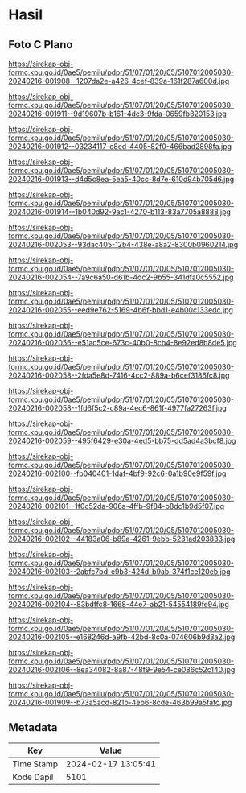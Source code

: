 # Hasil

## Foto C Plano

https://sirekap-obj-formc.kpu.go.id/0ae5/pemilu/pdpr/51/07/01/20/05/5107012005030-20240216-001908--1207da2e-a426-4cef-839a-161f287a600d.jpg

https://sirekap-obj-formc.kpu.go.id/0ae5/pemilu/pdpr/51/07/01/20/05/5107012005030-20240216-001911--9d19607b-b161-4dc3-9fda-0659fb820153.jpg

https://sirekap-obj-formc.kpu.go.id/0ae5/pemilu/pdpr/51/07/01/20/05/5107012005030-20240216-001912--03234117-c8ed-4405-82f0-466bad2898fa.jpg

https://sirekap-obj-formc.kpu.go.id/0ae5/pemilu/pdpr/51/07/01/20/05/5107012005030-20240216-001913--d4d5c8ea-5ea5-40cc-8d7e-610d94b705d6.jpg

https://sirekap-obj-formc.kpu.go.id/0ae5/pemilu/pdpr/51/07/01/20/05/5107012005030-20240216-001914--1b040d92-9ac1-4270-b113-83a7705a8888.jpg

https://sirekap-obj-formc.kpu.go.id/0ae5/pemilu/pdpr/51/07/01/20/05/5107012005030-20240216-002053--93dac405-12b4-438e-a8a2-8300b0960214.jpg

https://sirekap-obj-formc.kpu.go.id/0ae5/pemilu/pdpr/51/07/01/20/05/5107012005030-20240216-002054--7a9c6a50-d61b-4dc2-9b55-341dfa0c5552.jpg

https://sirekap-obj-formc.kpu.go.id/0ae5/pemilu/pdpr/51/07/01/20/05/5107012005030-20240216-002055--eed9e762-5169-4b6f-bbd1-e4b00c133edc.jpg

https://sirekap-obj-formc.kpu.go.id/0ae5/pemilu/pdpr/51/07/01/20/05/5107012005030-20240216-002056--e51ac5ce-673c-40b0-8cb4-8e92ed8b8de5.jpg

https://sirekap-obj-formc.kpu.go.id/0ae5/pemilu/pdpr/51/07/01/20/05/5107012005030-20240216-002058--2fda5e8d-7416-4cc2-889a-b6cef3186fc8.jpg

https://sirekap-obj-formc.kpu.go.id/0ae5/pemilu/pdpr/51/07/01/20/05/5107012005030-20240216-002058--1fd6f5c2-c89a-4ec6-861f-4977fa27263f.jpg

https://sirekap-obj-formc.kpu.go.id/0ae5/pemilu/pdpr/51/07/01/20/05/5107012005030-20240216-002059--495f6429-e30a-4ed5-bb75-dd5ad4a3bcf8.jpg

https://sirekap-obj-formc.kpu.go.id/0ae5/pemilu/pdpr/51/07/01/20/05/5107012005030-20240216-002100--fb040401-1daf-4bf9-92c6-0a1b90e9f59f.jpg

https://sirekap-obj-formc.kpu.go.id/0ae5/pemilu/pdpr/51/07/01/20/05/5107012005030-20240216-002101--1f0c52da-906a-4ffb-9f84-b8dc1b9d5f07.jpg

https://sirekap-obj-formc.kpu.go.id/0ae5/pemilu/pdpr/51/07/01/20/05/5107012005030-20240216-002102--44183a06-b89a-4261-9ebb-5231ad203833.jpg

https://sirekap-obj-formc.kpu.go.id/0ae5/pemilu/pdpr/51/07/01/20/05/5107012005030-20240216-002103--2abfc7bd-e9b3-424d-b9ab-374f1ce120eb.jpg

https://sirekap-obj-formc.kpu.go.id/0ae5/pemilu/pdpr/51/07/01/20/05/5107012005030-20240216-002104--83bdffc8-1668-44e7-ab21-54554189fe94.jpg

https://sirekap-obj-formc.kpu.go.id/0ae5/pemilu/pdpr/51/07/01/20/05/5107012005030-20240216-002105--e168246d-a9fb-42bd-8c0a-074606b9d3a2.jpg

https://sirekap-obj-formc.kpu.go.id/0ae5/pemilu/pdpr/51/07/01/20/05/5107012005030-20240216-002106--8ea34082-8a87-48f9-9e54-ce086c52c140.jpg

https://sirekap-obj-formc.kpu.go.id/0ae5/pemilu/pdpr/51/07/01/20/05/5107012005030-20240216-001909--b73a5acd-821b-4eb6-8cde-463b99a5fafc.jpg


## Metadata

| Key        | Value               |
| ---------- | ------------------- |
| Time Stamp | 2024-02-17 13:05:41 |
| Kode Dapil | 5101                |



